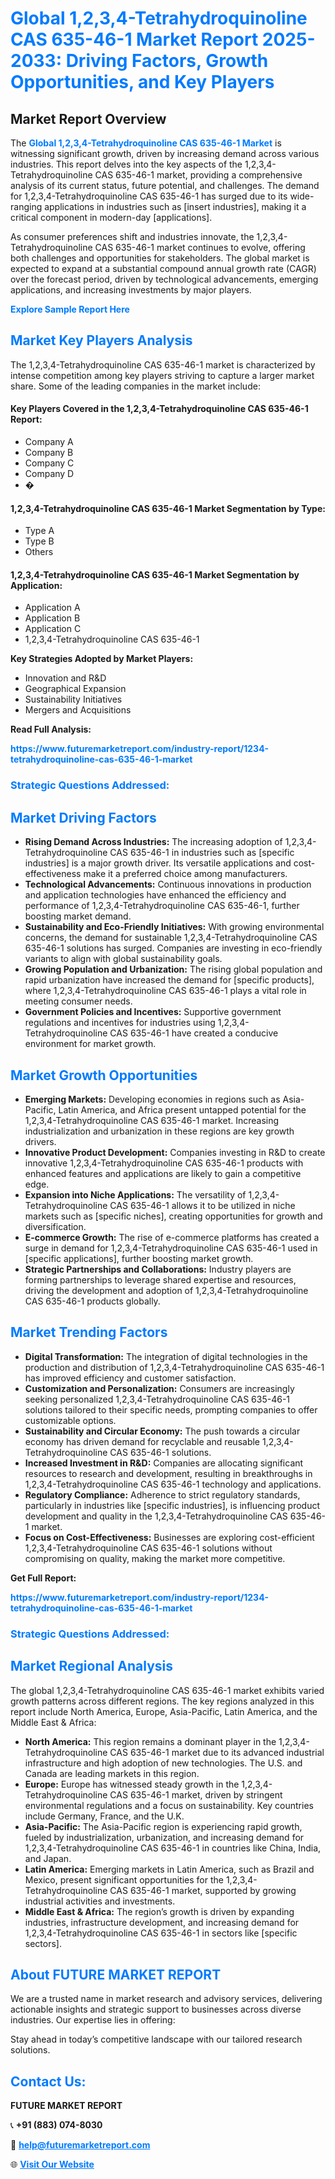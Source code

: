 <h1 style="color: #007BFF;">Global 1,2,3,4-Tetrahydroquinoline CAS 635-46-1 Market Report 2025-2033: Driving Factors, Growth Opportunities, and Key Players</h1>

<section id="overview">
<h2>Market Report Overview</h2>
<p>The <a href="https://www.futuremarketreport.com/industry-report/1234-tetrahydroquinoline-cas-635-46-1-market" style="color: #007BFF; text-decoration: none;"><strong>Global 1,2,3,4-Tetrahydroquinoline CAS 635-46-1 Market</strong></a> is witnessing significant growth, driven by increasing demand across various industries. This report delves into the key aspects of the 1,2,3,4-Tetrahydroquinoline CAS 635-46-1 market, providing a comprehensive analysis of its current status, future potential, and challenges. The demand for 1,2,3,4-Tetrahydroquinoline CAS 635-46-1 has surged due to its wide-ranging applications in industries such as [insert industries], making it a critical component in modern-day [applications].</p>
<p>As consumer preferences shift and industries innovate, the 1,2,3,4-Tetrahydroquinoline CAS 635-46-1 market continues to evolve, offering both challenges and opportunities for stakeholders. The global market is expected to expand at a substantial compound annual growth rate (CAGR) over the forecast period, driven by technological advancements, emerging applications, and increasing investments by major players.</p>
</section>

<section id="overview">
<p><a href="https://www.futuremarketreport.com/request-sample/reportId=116354" style="color: #007BFF; text-decoration: none;"><strong>Explore Sample Report Here</strong></a></p>
</section>

<section id="key-players">
<h2 style="color: #007BFF;">Market Key Players Analysis</h2>
<p>The 1,2,3,4-Tetrahydroquinoline CAS 635-46-1 market is characterized by intense competition among key players striving to capture a larger market share. Some of the leading companies in the market include:</p>
<h4>Key Players Covered in the 1,2,3,4-Tetrahydroquinoline CAS 635-46-1 Report:</h4>
<ul><li>Company A</li><li>Company B</li><li>Company C</li><li>Company D</li><li>�</li></ul>
<h4>1,2,3,4-Tetrahydroquinoline CAS 635-46-1 Market Segmentation by Type:</h4>
<ul><li>Type A</li><li>Type B</li><li>Others</li></ul>

<h4>1,2,3,4-Tetrahydroquinoline CAS 635-46-1 Market Segmentation by Application:</h4>
<ul><li>Application A</li><li>Application B</li><li>Application C</li><li>1,2,3,4-Tetrahydroquinoline CAS 635-46-1</li></ul>
<p><strong>Key Strategies Adopted by Market Players:</strong></p>
<ul>
<li>Innovation and R&D</li>
<li>Geographical Expansion</li>
<li>Sustainability Initiatives</li>
<li>Mergers and Acquisitions</li>
</ul>
</section>

<section>
<p><strong>Read Full Analysis: </strong></p><a href="https://www.futuremarketreport.com/industry-report/1234-tetrahydroquinoline-cas-635-46-1-market" style="color: #007BFF; text-decoration: none;"><strong>https://www.futuremarketreport.com/industry-report/1234-tetrahydroquinoline-cas-635-46-1-market</strong></a>
<h3 style="color: #007BFF;">Strategic Questions Addressed:</h3>
</section>

<section id="driving-factors">
<h2 style="color: #007BFF;">Market Driving Factors</h2>
<ul>
<li><strong>Rising Demand Across Industries:</strong> The increasing adoption of 1,2,3,4-Tetrahydroquinoline CAS 635-46-1 in industries such as [specific industries] is a major growth driver. Its versatile applications and cost-effectiveness make it a preferred choice among manufacturers.</li>
<li><strong>Technological Advancements:</strong> Continuous innovations in production and application technologies have enhanced the efficiency and performance of 1,2,3,4-Tetrahydroquinoline CAS 635-46-1, further boosting market demand.</li>
<li><strong>Sustainability and Eco-Friendly Initiatives:</strong> With growing environmental concerns, the demand for sustainable 1,2,3,4-Tetrahydroquinoline CAS 635-46-1 solutions has surged. Companies are investing in eco-friendly variants to align with global sustainability goals.</li>
<li><strong>Growing Population and Urbanization:</strong> The rising global population and rapid urbanization have increased the demand for [specific products], where 1,2,3,4-Tetrahydroquinoline CAS 635-46-1 plays a vital role in meeting consumer needs.</li>
<li><strong>Government Policies and Incentives:</strong> Supportive government regulations and incentives for industries using 1,2,3,4-Tetrahydroquinoline CAS 635-46-1 have created a conducive environment for market growth.</li>
</ul>
</section>

<section id="growth-opportunities">
<h2 style="color: #007BFF;">Market Growth Opportunities</h2>
<ul>
<li><strong>Emerging Markets:</strong> Developing economies in regions such as Asia-Pacific, Latin America, and Africa present untapped potential for the 1,2,3,4-Tetrahydroquinoline CAS 635-46-1 market. Increasing industrialization and urbanization in these regions are key growth drivers.</li>
<li><strong>Innovative Product Development:</strong> Companies investing in R&D to create innovative 1,2,3,4-Tetrahydroquinoline CAS 635-46-1 products with enhanced features and applications are likely to gain a competitive edge.</li>
<li><strong>Expansion into Niche Applications:</strong> The versatility of 1,2,3,4-Tetrahydroquinoline CAS 635-46-1 allows it to be utilized in niche markets such as [specific niches], creating opportunities for growth and diversification.</li>
<li><strong>E-commerce Growth:</strong> The rise of e-commerce platforms has created a surge in demand for 1,2,3,4-Tetrahydroquinoline CAS 635-46-1 used in [specific applications], further boosting market growth.</li>
<li><strong>Strategic Partnerships and Collaborations:</strong> Industry players are forming partnerships to leverage shared expertise and resources, driving the development and adoption of 1,2,3,4-Tetrahydroquinoline CAS 635-46-1 products globally.</li>
</ul>
</section>

<section id="trending-factors">
<h2 style="color: #007BFF;">Market Trending Factors</h2>
<ul>
<li><strong>Digital Transformation:</strong> The integration of digital technologies in the production and distribution of 1,2,3,4-Tetrahydroquinoline CAS 635-46-1 has improved efficiency and customer satisfaction.</li>
<li><strong>Customization and Personalization:</strong> Consumers are increasingly seeking personalized 1,2,3,4-Tetrahydroquinoline CAS 635-46-1 solutions tailored to their specific needs, prompting companies to offer customizable options.</li>
<li><strong>Sustainability and Circular Economy:</strong> The push towards a circular economy has driven demand for recyclable and reusable 1,2,3,4-Tetrahydroquinoline CAS 635-46-1 solutions.</li>
<li><strong>Increased Investment in R&D:</strong> Companies are allocating significant resources to research and development, resulting in breakthroughs in 1,2,3,4-Tetrahydroquinoline CAS 635-46-1 technology and applications.</li>
<li><strong>Regulatory Compliance:</strong> Adherence to strict regulatory standards, particularly in industries like [specific industries], is influencing product development and quality in the 1,2,3,4-Tetrahydroquinoline CAS 635-46-1 market.</li>
<li><strong>Focus on Cost-Effectiveness:</strong> Businesses are exploring cost-efficient 1,2,3,4-Tetrahydroquinoline CAS 635-46-1 solutions without compromising on quality, making the market more competitive.</li>
</ul>
</section>

<section>
<p><strong>Get Full Report: </strong></p><a href="https://www.futuremarketreport.com/industry-report/1234-tetrahydroquinoline-cas-635-46-1-market" style="color: #007BFF; text-decoration: none;"><strong>https://www.futuremarketreport.com/industry-report/1234-tetrahydroquinoline-cas-635-46-1-market</strong></a>
<h3 style="color: #007BFF;">Strategic Questions Addressed:</h3>
</section>


<section id="regional-analysis">
<h2 style="color: #007BFF;">Market Regional Analysis</h2>
<p>The global 1,2,3,4-Tetrahydroquinoline CAS 635-46-1 market exhibits varied growth patterns across different regions. The key regions analyzed in this report include North America, Europe, Asia-Pacific, Latin America, and the Middle East & Africa:</p>
<ul>
<li><strong>North America:</strong> This region remains a dominant player in the 1,2,3,4-Tetrahydroquinoline CAS 635-46-1 market due to its advanced industrial infrastructure and high adoption of new technologies. The U.S. and Canada are leading markets in this region.</li>
<li><strong>Europe:</strong> Europe has witnessed steady growth in the 1,2,3,4-Tetrahydroquinoline CAS 635-46-1 market, driven by stringent environmental regulations and a focus on sustainability. Key countries include Germany, France, and the U.K.</li>
<li><strong>Asia-Pacific:</strong> The Asia-Pacific region is experiencing rapid growth, fueled by industrialization, urbanization, and increasing demand for 1,2,3,4-Tetrahydroquinoline CAS 635-46-1 in countries like China, India, and Japan.</li>
<li><strong>Latin America:</strong> Emerging markets in Latin America, such as Brazil and Mexico, present significant opportunities for the 1,2,3,4-Tetrahydroquinoline CAS 635-46-1 market, supported by growing industrial activities and investments.</li>
<li><strong>Middle East & Africa:</strong> The region’s growth is driven by expanding industries, infrastructure development, and increasing demand for 1,2,3,4-Tetrahydroquinoline CAS 635-46-1 in sectors like [specific sectors].</li>
</ul>
</section>

<footer>
<h2 style="color: #007BFF;">About FUTURE MARKET REPORT</h2>
<p>We are a trusted name in market research and advisory services, delivering actionable insights and strategic support to businesses across diverse industries. Our expertise lies in offering:</p>

<p>Stay ahead in today’s competitive landscape with our tailored research solutions.</p>

<h2 style="color: #007BFF;">Contact Us:</h2>
<p><strong>FUTURE MARKET REPORT</strong></p>
<p>📞 <strong>+91 (883) 074-8030</strong></p>
<p>📧 <strong><a href="mailto:help@futuremarketreport.com" style="color: #007BFF;">help@futuremarketreport.com</a></strong></p>
<p>🌐 <strong><a href="https://www.futuremarketreport.com/" style="color: #007BFF;">Visit Our Website</a></strong></p>
</footer>